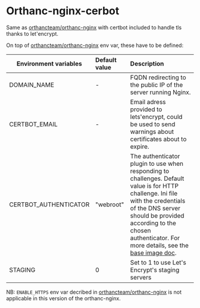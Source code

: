 <!--
SPDX-FileCopyrightText: 2022 - 2024 Orthanc Team SRL <info@orthanc.team>

SPDX-License-Identifier: CC0-1.0
-->

# Orthanc-nginx-cerbot

Same as [orthancteam/orthanc-nginx](https://hub.docker.com/r/orthancteam/orthanc-nginx) with certbot included to handle tls thanks to let'encrypt.

On top of [orthancteam/orthanc-nginx](https://hub.docker.com/r/orthancteam/orthanc-nginx) env var, these have to be defined:


| Environment variables      | Default value                              | Description                                                                                                     |
|----------------------------|:-------------------------------------------|:----------------------------------------------------------------------------------------------------------------|
| DOMAIN_NAME                | -                                          | FQDN redirecting to the public IP of the server running Nginx.                                                  |
| CERTBOT_EMAIL              | -                                          | Email adress provided to lets'encrypt, could be used to send warnings about certificates about to expire.       |
| CERTBOT_AUTHENTICATOR      | "webroot"                                  | The authenticator plugin to use when responding to challenges. Default value is for HTTP challenge. Ini file with the credentials of the DNS server should be provided according to the chosen authenticator. For more details, see the [base image doc](https://github.com/JonasAlfredsson/docker-nginx-certbot/blob/207daa0f8712ea4fa73178065e1468208c3cc939/docs/certbot_authenticators.md).|
| STAGING                    | 0                                          | Set to 1 to use Let's Encrypt's staging servers                                                                 |

NB: `ENABLE_HTTPS` env var decribed in [orthancteam/orthanc-nginx](https://hub.docker.com/r/orthancteam/orthanc-nginx) is not applicable in this version of the orthanc-nginx.